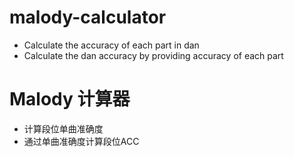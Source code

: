 # malody-calculator
- Calculate the accuracy of each part in dan
- Calculate the dan accuracy by providing accuracy of each part

# Malody 计算器
- 计算段位单曲准确度
- 通过单曲准确度计算段位ACC

